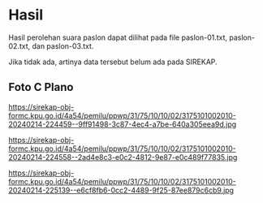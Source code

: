 # Hasil

Hasil perolehan suara paslon dapat dilihat pada file paslon-01.txt, paslon-02.txt, dan paslon-03.txt.

Jika tidak ada, artinya data tersebut belum ada pada SIREKAP.

## Foto C Plano

https://sirekap-obj-formc.kpu.go.id/4a54/pemilu/ppwp/31/75/10/10/02/3175101002010-20240214-224459--9ff91498-3c87-4ec4-a7be-640a305eea9d.jpg

https://sirekap-obj-formc.kpu.go.id/4a54/pemilu/ppwp/31/75/10/10/02/3175101002010-20240214-224558--2ad4e8c3-e0c2-4812-9e87-e0c489f77835.jpg

https://sirekap-obj-formc.kpu.go.id/4a54/pemilu/ppwp/31/75/10/10/02/3175101002010-20240214-225139--e6cf8fb6-0cc2-4489-9f25-87ee879c6cb9.jpg
